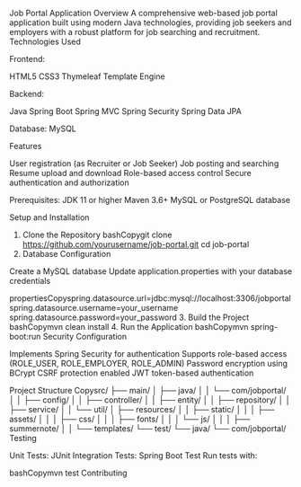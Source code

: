 Job Portal Application
Overview
A comprehensive web-based job portal application built using modern Java technologies, providing job seekers and employers with a robust platform for job searching and recruitment.
Technologies Used

Frontend:

HTML5
CSS3
Thymeleaf Template Engine


Backend:

Java
Spring Boot
Spring MVC
Spring Security
Spring Data JPA

Database:
MySQL

Features

User registration (as Recruiter or Job Seeker)
Job posting and searching
Resume upload and download
Role-based access control
Secure authentication and authorization

Prerequisites:
JDK 11 or higher
Maven 3.6+
MySQL or PostgreSQL database

Setup and Installation
1. Clone the Repository
bashCopygit clone https://github.com/yourusername/job-portal.git
cd job-portal
2. Database Configuration

Create a MySQL database
Update application.properties with your database credentials

propertiesCopyspring.datasource.url=jdbc:mysql://localhost:3306/jobportal
spring.datasource.username=your_username
spring.datasource.password=your_password
3. Build the Project
bashCopymvn clean install
4. Run the Application
bashCopymvn spring-boot:run
Security Configuration

Implements Spring Security for authentication
Supports role-based access (ROLE_USER, ROLE_EMPLOYER, ROLE_ADMIN)
Password encryption using BCrypt
CSRF protection enabled
JWT token-based authentication

Project Structure
Copysrc/
├── main/
│   ├── java/
│   │   └── com/jobportal/
│   │       ├── config/
│   │       ├── controller/
│   │       ├── entity/
│   │       ├── repository/
│   │       ├── service/
│   │       └── util/
│   ├── resources/
│   │   ├── static/
│   │   │   ├── assets/
│   │   │   ├── css/
│   │   │   ├── fonts/
│   │   │   └── js/
│   │   │   ├── summernote/
│   │   └── templates/
└── test/
    └── java/
        └── com/jobportal/
Testing

Unit Tests: JUnit
Integration Tests: Spring Boot Test
Run tests with:

bashCopymvn test
Contributing
